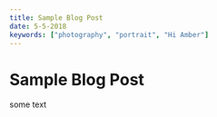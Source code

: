 ```yaml
---
title: Sample Blog Post
date: 5-5-2018
keywords: ["photography", "portrait", "Hi Amber"]
---
```


# Sample Blog Post

some text